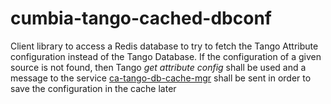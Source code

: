 # cumbia-tango-cached-dbconf

Client library to access a Redis database to try to fetch the Tango Attribute configuration instead of the Tango Database.
If the configuration of a given source is not found, then Tango *get attribute config* shall be used and a message to the
service [ca-tango-db-cache-mgr](https://gitlab.elettra.eu/puma/server/ca-tango-db-cache-mgr) shall be sent in order to save
the configuration in the cache later



